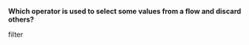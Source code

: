 **Which operator is used to select some values from a flow and discard others?**

<div class="hint">
  filter
</div>
